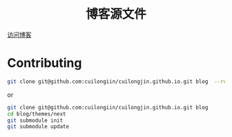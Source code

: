<h1 align="center">博客源文件</h1>

<span align="center"><a href="https://cuilongjin.github.io">访问博客</a></span>


# Contributing

```bash
git clone git@github.com:cuilongiin/cuilongjin.github.io.git blog  --recursive
```

or

```bash
git clone git@github.com:cuilongiin/cuilongjin.github.io.git blog
cd blog/themes/next
git submodule init
git submodule update
```
